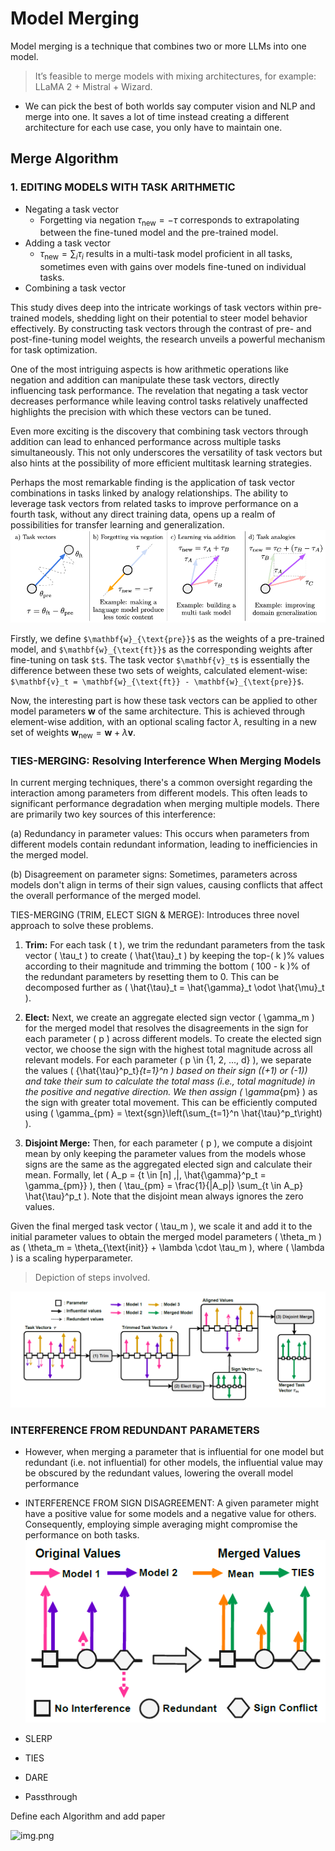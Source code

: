 # Model Merging 
Model merging is a technique that combines two or more LLMs into one model.

>It’s feasible to merge models with mixing architectures, for example: LLaMA 2 + Mistral + Wizard.

- We can pick the best of both worlds say computer vision and NLP and merge into one. It saves a lot of time instead creating a different architecture for each use case, you only have
to maintain one.
## Merge Algorithm
### 1. EDITING MODELS WITH TASK ARITHMETIC 
- Negating a task vector
  - Forgetting via negation  $\tau_{\text{new}} = -\tau$ corresponds to extrapolating
between the fine-tuned model and the pre-trained model.
- Adding a task vector
  - $\tau_{\text{new}} = \sum_{i} \tau_i$ results in a multi-task model proficient in all tasks, sometimes even
with gains over models fine-tuned on individual tasks.
- Combining a task vector

This study dives deep into the intricate workings of task vectors within pre-trained models, shedding light on their potential to steer model behavior effectively. By constructing task vectors through the contrast of pre- and post-fine-tuning model weights, the research unveils a powerful mechanism for task optimization.

One of the most intriguing aspects is how arithmetic operations like negation and addition can manipulate these task vectors, directly influencing task performance. The revelation that negating a task vector decreases performance while leaving control tasks relatively unaffected highlights the precision with which these vectors can be tuned.

Even more exciting is the discovery that combining task vectors through addition can lead to enhanced performance across multiple tasks simultaneously. This not only underscores the versatility of task vectors but also hints at the possibility of more efficient multitask learning strategies.

Perhaps the most remarkable finding is the application of task vector combinations in tasks linked by analogy relationships. The ability to leverage task vectors from related tasks to improve performance on a fourth task, without any direct training data, opens up a realm of possibilities for transfer learning and generalization.
![](taskarth.PNG)


Firstly, we define `$\mathbf{w}_{\text{pre}}$` as the weights of a pre-trained model, and `$\mathbf{w}_{\text{ft}}$` as the corresponding weights after fine-tuning on task `$t$`. The task vector `$\mathbf{v}_t$` is essentially the difference between these two sets of weights, calculated element-wise: `$\mathbf{v}_t = \mathbf{w}_{\text{ft}} - \mathbf{w}_{\text{pre}}$`.



Now, the interesting part is how these task vectors can be applied to other model parameters $\mathbf{w}$ of the same architecture. This is achieved through element-wise addition, with an optional scaling factor $\lambda$, resulting in a new set of weights $\mathbf{w}_{\text{new}} = \mathbf{w} + \lambda \mathbf{v}$.
### TIES-MERGING: Resolving Interference When Merging Models
In current merging techniques, there's a common oversight regarding the interaction among parameters from different models. This often leads to significant performance degradation when merging multiple models. There are primarily two key sources of this interference:

(a) Redundancy in parameter values: This occurs when parameters from different models contain redundant information, leading to inefficiencies in the merged model.

(b) Disagreement on parameter signs: Sometimes, parameters across models don't align in terms of their sign values, causing conflicts that affect the overall performance of the merged model.

TIES-MERGING (TRIM, ELECT SIGN & MERGE): Introduces three novel approach to solve these problems.
1. **Trim:** For each task \( t \), we trim the redundant parameters from the task vector \( \tau_t \) to create \( \hat{\tau}_t \) by keeping the top-\( k \)% values according to their magnitude and trimming the bottom \( 100 - k \)% of the redundant parameters by resetting them to 0. This can be decomposed further as \( \hat{\tau}_t = \hat{\gamma}_t \odot \hat{\mu}_t \).

2. **Elect:** Next, we create an aggregate elected sign vector \( \gamma_m \) for the merged model that resolves the disagreements in the sign for each parameter \( p \) across different models. To create the elected sign vector, we choose the sign with the highest total magnitude across all relevant models. For each parameter \( p \in \{1, 2, ..., d\} \), we separate the values \( \{\hat{\tau}^p_t\}_{t=1}^n \) based on their sign (\(+1\) or \(-1\)) and take their sum to calculate the total mass (i.e., total magnitude) in the positive and negative direction. We then assign \( \gamma_{pm} \) as the sign with greater total movement. This can be efficiently computed using \( \gamma_{pm} = \text{sgn}\left(\sum_{t=1}^n \hat{\tau}^p_t\right) \).

3. **Disjoint Merge:** Then, for each parameter \( p \), we compute a disjoint mean by only keeping the parameter values from the models whose signs are the same as the aggregated elected sign and calculate their mean. Formally, let \( A_p = \{t \in [n] \,|\, \hat{\gamma}^p_t = \gamma_{pm}\} \), then \( \tau_{pm} = \frac{1}{|A_p|} \sum_{t \in A_p} \hat{\tau}^p_t \). Note that the disjoint mean always ignores the zero values.

Given the final merged task vector \( \tau_m \), we scale it and add it to the initial parameter values to obtain the merged model parameters \( \theta_m \) as \( \theta_m = \theta_{\text{init}} + \lambda \cdot \tau_m \), where \( \lambda \) is a scaling hyperparameter.

>Depiction of steps involved.

![](TIES.PNG)
### INTERFERENCE FROM REDUNDANT PARAMETERS
- However, when merging
a parameter that is influential for one model but redundant
(i.e. not influential) for other models, the
influential value may be obscured by the redundant
values, lowering the overall model performance
- INTERFERENCE FROM SIGN DISAGREEMENT: A given parameter might have a positive
value for some models and a negative value for others. Consequently, employing simple averaging
might compromise the performance on both tasks.
![](conflict.PNG)

- SLERP
- TIES
- DARE
- Passthrough

Define each Algorithm and add paper

![img.png](https://arxiv.org/html/2403.13257v1/extracted/5482855/figures/model_merging_classification.png)
